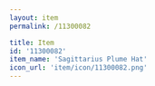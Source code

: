 ```yaml
---
layout: item
permalink: /11300082

title: Item
id: '11300082'
item_name: 'Sagittarius Plume Hat'
icon_url: 'item/icon/11300082.png'
---
```

